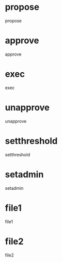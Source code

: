 <h1 class="contract"> propose </h1>

propose

<h1 class="contract"> approve </h1>

approve

<h1 class="contract"> exec </h1>

exec

<h1 class="contract"> unapprove </h1>

unapprove

<h1 class="contract"> setthreshold </h1>

setthreshold

<h1 class="contract"> setadmin </h1>

setadmin

<h1 class="contract"> file1 </h1>

file1

<h1 class="contract"> file2 </h1>

file2
